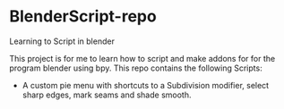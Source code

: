 # BlenderScript-repo
 Learning to Script in blender

 This project is for me to learn how to script and make addons for for the program blender using bpy.
 This repo contains the following Scripts:

 * A custom pie menu with shortcuts to a Subdivision modifier, select sharp edges, mark seams and shade smooth.
